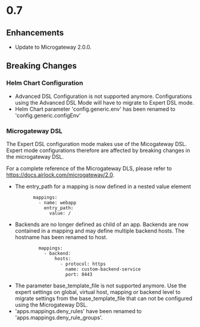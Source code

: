 
# 0.7

## Enhancements
- Update to Microgateway 2.0.0.

## Breaking Changes
### Helm Chart Configuration

- Advanced DSL Configuration is not supported anymore. Configurations using the Advanced DSL Mode will have to migrate to Expert DSL mode.
- Helm Chart parameter 'config.generic.env' has been renamed to 'config.generic.configEnv'

### Microgateway DSL

The Expert DSL configuration mode makes use of the Micogateway DSL. Expert mode configurations therefore are affected by breaking changes in the microgateway DSL.

For a complete reference of the Microgateway DLS, please refer to https://docs.airlock.com/microgateway/2.0.

- The entry_path for a mapping is now defined in a nested value element
```
          mappings:
            - name: webapp
              entry_path:
			    value: /
```
- Backends are no longer defined  as child of an app. Backends are now contained in a mapping and may define multiple backend hosts. The hostname has been renamed to host.

```
            mappings:  
			  - backend:
                  hosts:
                    - protocol: https
                      name: custom-backend-service
                      port: 8443
```

- The parameter base_template_file is not supported anymore. Use the expert settings on global, virtual host, mapping or backend level to migrate settings from the base_template_file that can not be configured using the Microgateway DSL.
- 'apps.mappings.deny_rules' have been renamed to 'apps.mappings.deny_rule_groups'.
